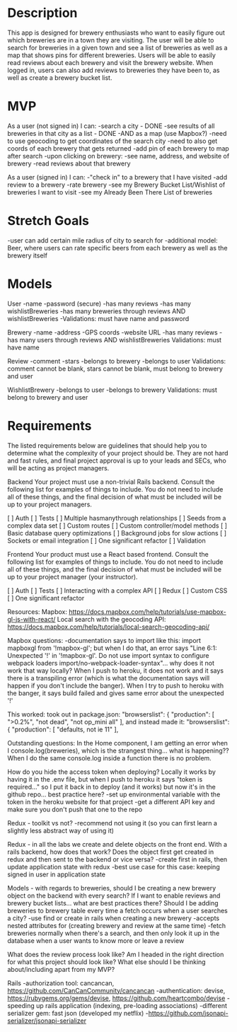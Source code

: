 # Description

This app is designed for brewery enthusiasts who want to easily figure out which breweries are in a town they are visiting. The user will be able to search for breweries in a given town and see a list of breweries as well as a map that shows pins for different breweries. Users will be able to easily read reviews about each brewery and visit the brewery website. When logged in, users can also add reviews to breweries they have been to, as well as create a brewery bucket list.

# MVP

As a user (not signed in) I can:
-search a city - DONE
-see results of all breweries in that city as a list - DONE
-AND as a map (use Mapbox?)
    -need to use geocoding to get coordinates of the search city
    -need to also get coords of each brewery that gets returned
    -add pin of each brewery to map after search
-upon clicking on brewery:
    -see name, address, and website of brewery
    -read reviews about that brewery

As a user (signed in) I can:
-"check in" to a brewery that I have visited
-add review to a brewery
-rate brewery
-see my Brewery Bucket List/Wishlist of breweries I want to visit
-see my Already Been There List of breweries

# Stretch Goals

-user can add certain mile radius of city to search for
-additional model: Beer, where users can rate specific beers from each brewery as well as the brewery itself

# Models

User
-name
-password (secure)
-has many reviews
-has many wishlistBreweries
-has many breweries through reviews AND wishlistBreweries
-Validations: must have name and password

Brewery
-name
-address
-GPS coords
-website URL
-has many reviews
-has many users through reviews AND wishlistBreweries
Validations: must have name

Review
-comment
-stars
-belongs to brewery
-belongs to user
Validations: comment cannot be blank, stars cannot be blank, must belong to brewery and user

WishlistBrewery
-belongs to user
-belongs to brewery
Validations: must belong to brewery and user

# Requirements

The listed requirements below are guidelines that should help you to determine what the complexity of your project should be. They are not hard and fast rules, and final project approval is up to your leads and SECs, who will be acting as project managers.

Backend
Your project must use a non-trivial Rails backend. Consult the following list for examples of things to include. You do not need to include all of these things, and the final decision of what must be included will be up to your project managers.

[ ] Auth
[ ] Tests
[ ] Multiple hasmanythrough relationships
[ ] Seeds from a complex data set
[ ] Custom routes
[ ] Custom controller/model methods
[ ] Basic database query optimizations
[ ] Background jobs for slow actions
[ ] Sockets or email integration
[ ] One significant refactor
[ ] Validation

Frontend
Your product must use a React based frontend. Consult the following list for examples of things to include. You do not need to include all of these things, and the final decision of what must be included will be up to your project manager (your instructor).

[ ] Auth
[ ] Tests
[ ] Interacting with a complex API
[ ] Redux
[ ] Custom CSS
[ ] One significant refactor


Resources:
Mapbox: https://docs.mapbox.com/help/tutorials/use-mapbox-gl-js-with-react/
Local search with the geocoding API: https://docs.mapbox.com/help/tutorials/local-search-geocoding-api/

Mapbox questions:
-documentation says to import like this: import mapboxgl from '!mapbox-gl'; but when I do that, an error says "Line 6:1:  Unexpected '!' in '!mapbox-gl'. Do not use import syntax to configure webpack loaders  import/no-webpack-loader-syntax"... why  does it not work that way locally? When I push to heroku, it does not work and it says there is a transpiling error (which is what the documentation says will happen if you don't include the banger). When I try to push to heroku with the banger, it says build failed and gives same error about the unexpected '!'

This worked:
took out in package.json:
  "browserslist": {
    "production": [
      ">0.2%",
      "not dead",
      "not op_mini all"
    ],
and instead made it:
  "browserslist": {
    "production": [
     "defaults, not ie 11"
    ],

Outstanding questions:
In the Home component, I am getting an error when I console.log(breweries), which is the strangest thing... what is happening?? When I do the same console.log inside a function there is no problem.

How do you hide the access token when deploying? Locally it works by having it in the .env file, but when I push to heroku it says "token is required..." so I put it back in to deploy (and it works) but now it's in the github repo... best practice here?
-set up environmental variable with the token in the heroku website for that project
-get a different API key and make sure you don't push that one to the repo

Redux - toolkit vs not? 
-recommend not using it (so you can first learn a slightly less abstract way of using it)

Redux - in all the labs we create and delete objects on the front end. With a rails backend, how does that work? Does the object first get created in redux and then sent to the backend or vice versa?
-create first in rails, then update application state with redux
-best use case for this case: keeping signed in user in application state

Models - with regards to breweries, should I be creating a new brewery object on the backend with every search? If I want to enable reviews and brewery bucket lists... what are best practices there? Should I be adding breweries to brewery table every time a fetch occurs when a user searches a city?
-use find or create in rails when creating a new brewery
-accepts nested attributes for (creating brewery and review at the same time)
-fetch breweries normally when there's a search, and then only look it up in the database when a user wants to know more or leave a review

What does the review process look like? 
Am I headed in the right direction for what this project should look like?
What else should I be thinking about/including apart from my MVP?

Rails 
-authorization tool: cancancan, https://github.com/CanCanCommunity/cancancan
-authentication: devise, https://rubygems.org/gems/devise, https://github.com/heartcombo/devise
-speeding up rails application (indexing, pre-loading associations)
-different serializer gem: fast json (developed my netflix)
    -https://github.com/jsonapi-serializer/jsonapi-serializer